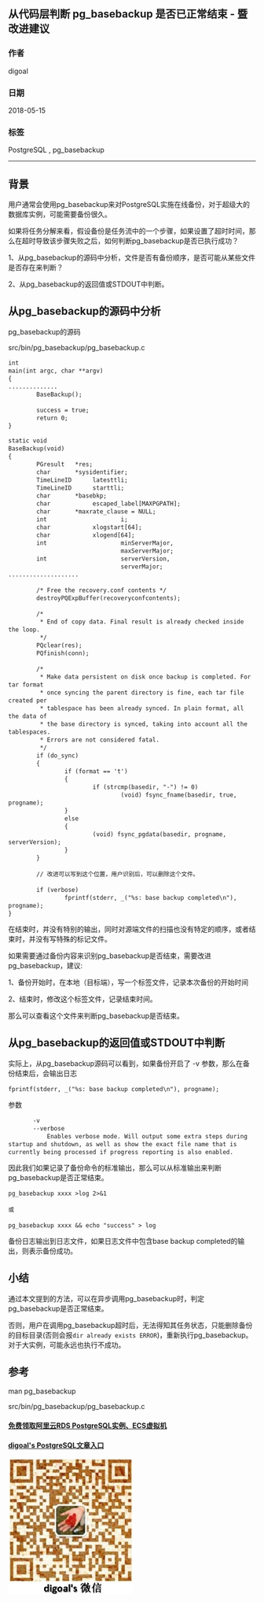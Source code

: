 ## 从代码层判断 pg_basebackup 是否已正常结束 - 暨改进建议  
                                                             
### 作者                                                             
digoal                                                             
                                                             
### 日期                                                             
2018-05-15                                                           
                                                             
### 标签                                                             
PostgreSQL , pg_basebackup    
                                                             
----                                                             
                                                             
## 背景   
用户通常会使用pg_basebackup来对PostgreSQL实施在线备份，对于超级大的数据库实例，可能需要备份很久。  
  
如果将任务分解来看，假设备份是任务流中的一个步骤，如果设置了超时时间，那么在超时导致该步骤失败之后，如何判断pg_basebackup是否已执行成功？  
  
1、从pg_basebackup的源码中分析，文件是否有备份顺序，是否可能从某些文件是否存在来判断？  
  
2、从pg_basebackup的返回值或STDOUT中判断。  
  
## 从pg_basebackup的源码中分析  
  
pg_basebackup的源码  
  
src/bin/pg_basebackup/pg_basebackup.c  
  
  
```  
int  
main(int argc, char **argv)  
{  
..............  
        BaseBackup();  
  
        success = true;  
        return 0;  
}  
```  
  
```  
static void  
BaseBackup(void)  
{  
        PGresult   *res;  
        char       *sysidentifier;  
        TimeLineID      latesttli;  
        TimeLineID      starttli;  
        char       *basebkp;  
        char            escaped_label[MAXPGPATH];  
        char       *maxrate_clause = NULL;  
        int                     i;  
        char            xlogstart[64];  
        char            xlogend[64];  
        int                     minServerMajor,  
                                maxServerMajor;  
        int                     serverVersion,  
                                serverMajor;  
....................  
  
        /* Free the recovery.conf contents */  
        destroyPQExpBuffer(recoveryconfcontents);  
  
        /*  
         * End of copy data. Final result is already checked inside the loop.  
         */  
        PQclear(res);  
        PQfinish(conn);  
  
        /*  
         * Make data persistent on disk once backup is completed. For tar format  
         * once syncing the parent directory is fine, each tar file created per  
         * tablespace has been already synced. In plain format, all the data of  
         * the base directory is synced, taking into account all the tablespaces.  
         * Errors are not considered fatal.  
         */  
        if (do_sync)  
        {  
                if (format == 't')  
                {  
                        if (strcmp(basedir, "-") != 0)  
                                (void) fsync_fname(basedir, true, progname);  
                }  
                else  
                {  
                        (void) fsync_pgdata(basedir, progname, serverVersion);  
                }  
        }  
  
        // 改进可以写到这个位置，用户识别后，可以删除这个文件。  
  
        if (verbose)  
                fprintf(stderr, _("%s: base backup completed\n"), progname);  
}  
```  
  
在结束时，并没有特别的输出，同时对源端文件的扫描也没有特定的顺序，或者结束时，并没有写特殊的标记文件。  
  
如果需要通过备份内容来识别pg_basebackup是否结束，需要改进pg_basebackup，建议:    
  
1、备份开始时，在本地（目标端），写一个标签文件，记录本次备份的开始时间  
  
2、结束时，修改这个标签文件，记录结束时间。  
  
那么可以查看这个文件来判断pg_basebackup是否结束。  
  
## 从pg_basebackup的返回值或STDOUT中判断  
实际上，从pg_basebackup源码可以看到，如果备份开启了 -v 参数，那么在备份结束后，会输出日志

```
fprintf(stderr, _("%s: base backup completed\n"), progname);
```  
  
参数  
  
```  
       -v  
       --verbose  
           Enables verbose mode. Will output some extra steps during startup and shutdown, as well as show the exact file name that is currently being processed if progress reporting is also enabled.  
```  
  
因此我们如果记录了备份命令的标准输出，那么可以从标准输出来判断pg_basebackup是否正常结束。    
  
```  
pg_basebackup xxxx >log 2>&1  
  
或

pg_basebackup xxxx && echo "success" > log
```  
  
备份日志输出到日志文件，如果日志文件中包含base backup completed的输出，则表示备份成功。   
  
## 小结
通过本文提到的方法，可以在异步调用pg_basebackup时，判定pg_basebackup是否正常结束。   
  
否则，用户在调用pg_basebackup超时后，无法得知其任务状态，只能删除备份的目标目录(否则会报```dir already exists ERROR```)，重新执行pg_basebackup。对于大实例，可能永远也执行不成功。   
  
## 参考  
man pg_basebackup  
  
src/bin/pg_basebackup/pg_basebackup.c  
  
  
  
  
  
  
  
  
  
  
  
  
  
#### [免费领取阿里云RDS PostgreSQL实例、ECS虚拟机](https://free.aliyun.com/ "57258f76c37864c6e6d23383d05714ea")
  
  
#### [digoal's PostgreSQL文章入口](https://github.com/digoal/blog/blob/master/README.md "22709685feb7cab07d30f30387f0a9ae")
  
  
![digoal's weixin](../pic/digoal_weixin.jpg "f7ad92eeba24523fd47a6e1a0e691b59")
  
  
  
  
  
  
  
